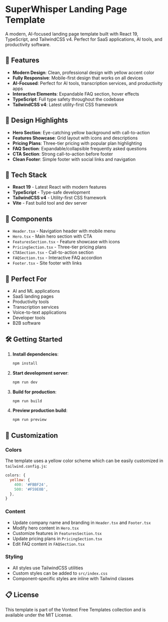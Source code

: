 # SuperWhisper Landing Page Template

A modern, AI-focused landing page template built with React 19, TypeScript, and TailwindCSS v4. Perfect for SaaS applications, AI tools, and productivity software.

## 🌟 Features

- **Modern Design**: Clean, professional design with yellow accent color
- **Fully Responsive**: Mobile-first design that works on all devices
- **AI-Focused**: Perfect for AI tools, transcription services, and productivity apps
- **Interactive Elements**: Expandable FAQ section, hover effects
- **TypeScript**: Full type safety throughout the codebase
- **TailwindCSS v4**: Latest utility-first CSS framework

## 🎨 Design Highlights

- **Hero Section**: Eye-catching yellow background with call-to-action
- **Features Showcase**: Grid layout with icons and descriptions
- **Pricing Plans**: Three-tier pricing with popular plan highlighting
- **FAQ Section**: Expandable/collapsible frequently asked questions
- **CTA Section**: Strong call-to-action before footer
- **Clean Footer**: Simple footer with social links and navigation

## 🚀 Tech Stack

- **React 19** - Latest React with modern features
- **TypeScript** - Type-safe development
- **TailwindCSS v4** - Utility-first CSS framework
- **Vite** - Fast build tool and dev server

## 📱 Components

- `Header.tsx` - Navigation header with mobile menu
- `Hero.tsx` - Main hero section with CTA
- `FeaturesSection.tsx` - Feature showcase with icons
- `PricingSection.tsx` - Three-tier pricing plans
- `CTASection.tsx` - Call-to-action section
- `FAQSection.tsx` - Interactive FAQ accordion
- `Footer.tsx` - Site footer with links

## 🎯 Perfect For

- AI and ML applications
- SaaS landing pages
- Productivity tools
- Transcription services
- Voice-to-text applications
- Developer tools
- B2B software

## 🛠️ Getting Started

1. **Install dependencies**:
   ```bash
   npm install
   ```

2. **Start development server**:
   ```bash
   npm run dev
   ```

3. **Build for production**:
   ```bash
   npm run build
   ```

4. **Preview production build**:
   ```bash
   npm run preview
   ```

## 🎨 Customization

### Colors
The template uses a yellow color scheme which can be easily customized in `tailwind.config.js`:

```javascript
colors: {
  yellow: {
    400: '#FBBF24',
    500: '#F59E0B',
  },
}
```

### Content
- Update company name and branding in `Header.tsx` and `Footer.tsx`
- Modify hero content in `Hero.tsx`
- Customize features in `FeaturesSection.tsx`
- Update pricing plans in `PricingSection.tsx`
- Edit FAQ content in `FAQSection.tsx`

### Styling
- All styles use TailwindCSS utilities
- Custom styles can be added to `src/index.css`
- Component-specific styles are inline with Tailwind classes

## 📋 License

This template is part of the Vontext Free Templates collection and is available under the MIT License.